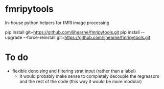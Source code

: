 # fmripytools
In-house python helpers for fMRI image processing

pip install git+https://github.com/ljhearne/fmripytools.git
pip install --upgrade --force-reinstall git+https://github.com/ljhearne/fmripytools.git


# To do
- flexible denoising and filtering strat input (rather than a label)
    - it would probably make sense to completely decouple the regressors and the rest of the code (this way it would be more modular)